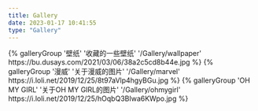 ```yaml
---
title: Gallery
date: 2023-01-17 10:41:55
type: "Gallery"
---
```

<div class="gallery-group-main">
{% galleryGroup '壁纸' '收藏的一些壁纸' '/Gallery/wallpaper' https://bu.dusays.com/2021/03/06/38a2c5cd8b44e.jpg %}
{% galleryGroup '漫威' '关于漫威的图片' '/Gallery/marvel' https://i.loli.net/2019/12/25/8t97aVlp4hgyBGu.jpg %}
{% galleryGroup 'OH MY GIRL' '关于OH MY GIRL的图片' '/Gallery/ohmygirl' https://i.loli.net/2019/12/25/hOqbQ3BIwa6KWpo.jpg %}
</div>


